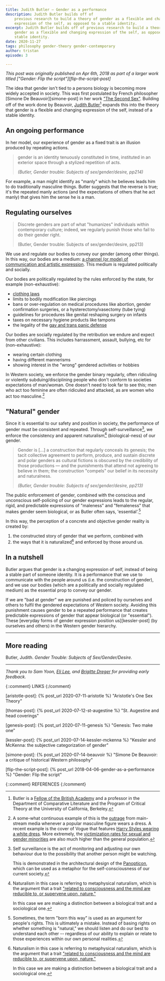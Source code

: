 ```yaml
---
title: Judith Butler – Gender as a performance
description: Judith Butler builds off of
    previous research to build a theory of gender as a flexible and changing
    expression of the self, as opposed to a stable identity.
excerpt: Judith Butler builds off of previous research to build a theory of
    gender as a flexible and changing expression of the self, as opposed to a
    stable identity.
date: 2020-11-27
tags: philosophy gender-theory gender-contemporary
author: tristan
episode: 3

---
```


*This post was originally published on Apr 6th, 2018 as part of a larger work
titled ["Gender: Flip the script"][flip-the-script-post]*

The idea that gender isn't tied to a persons biology is becoming more widely
accepted in society. This was first postulated by French philosopher [Simone De
Beauvoir][simone-post] in her work ["The Second Sex"][simone-de-beauvoir].
Building off of the work done by Beauvoir, [Judith
Butler][judith-butler][^judith-creds] expands this into the theory that gender
is a flexible and changing expression of the self, instead of a stable
identity.

[simone-de-beauvoir]: https://archive.org/stream/1949SimoneDeBeauvoirTheSecondSex/1949_simone-de-beauvoir-the-second-sex#page/n1/mode/2up
    "The Second Sex - English translation"

[^judith-creds]: Butler is a [Fellow of the British Academy][british-academy]
    and a professor in the Department of Comparative Literature and the Program
    of Critical Theory at the University of California, Berkeley.

## An ongoing performance 

In her model, our experience of gender as a fixed trait is an illusion
produced by repeating actions.

> gender is an identity tenuously constituted in time, instituted in an
> exterior space through a stylized repetition of acts.
>
> *(Butler, Gender trouble: Subjects of sex/gender/desire, pp214)*

For example, a man might identify as "manly" which he believes leads him to do
traditionally masculine things. Butler suggests that the reverse is true; it's
the repeated manly actions (and the expectations of others that he act manly)
that gives him the sense he is a man.

## Regulating ourselves

> Discrete genders are part of what "humanizes" individuals within contemporary
> culture; indeed, we regularly punish those who fail to do their gender 
> right.
>
> (Butler, Gender trouble: Subjects of sex/gender/desire, pp213)

We use and regulate our bodies to convey our gender (among other things). In
this way, our bodies are a medium: [a channel (or mode) of communication and
artistic expression][medium-defn]. This medium is regulated politically and socially.

[medium-defn]: https://www.merriam-webster.com/dictionary/medium

Our bodies are politically regulated by the rules enforced by the state, for
example (non-exhaustive): 
- [clothing laws][dress-codes]
- limits to bodily modification like piercings
- bans or over-regulation on medical procedures like abortion, gender
  confirmation surgeries, or a hysterectomy/vasectomy (tube tying)
- guidelines for procedures like genital reshaping surgery on infants 
- taxes on necessary hygiene products like tampons
- the legality of the [gay and trans panic defense][gay-panic-defense]

[dress-codes]: https://en.wikipedia.org/wiki/Clothing_laws_by_country
[gay-panic-defense]:https://en.wikipedia.org/wiki/Gay_panic_defense

Our bodies are socially regulated by the retribution we endure and expect from
other civilians. This includes  harrassment, assault, bullying, etc for
(non-exhaustive):
- wearing certain clothing
- having different mannerisms
- showing interest in the "wrong" gendered activities or hobbies

In Western society, we enforce the gender binary regularly, often ridiculing or
violently subduing/disciplining people who don't conform to societies
expectations of man/woman. One doesn't need to look far to see this; men who
act too feminine are often ridiculed and attacked, as are women who act too
masculine.[^recent]

[^recent]: A some-what continuous example of this is the [outrage][outrage]
    from main-stream media whenever a popular masculine figure wears a dress. A
    recent example is the cover of Vogue that features [Harry Styles wearing a
    white dress][white-dress]. More extremely, the [victimization rates for
    sexual and gender minorities][murder] are also much higher than the general
    population.

[murder]: https://advances.sciencemag.org/content/6/40/eaba6910 
    "Victimization rates and traits of sexual and gender minorities in the United States: Results from the National Crime Victimization Survey, 2017"
[outrage]: https://nypost.com/2020/11/16/candace-owens-slams-harry-styles-ball-gown-bring-back-the-manly-man/
[white-dress]: https://www.vogue.com/article/harry-styles-cover-december-2020

## "Natural" gender

Since it is essential to our safety and position in society, the performance of
gender must be consistent and repeated. Through
self-surveillance[^self-surveillance], we enforce the consistency and apparent
naturalism[^define-naturalism] (biological-ness) of our gender.

> Gender is […] a construction that regularly conceals its genesis; the tacit
> collective agreement to perform, produce, and sustain discrete and polar
> genders as cultural fictions is obscured by the credibility of those
> productions — and the punishments that attend not agreeing to believe in them;
> the construction "compels" our belief in its necessity and
> naturalness.
> 
> *(Butler, Gender trouble: Subjects of sex/gender/desire, pp213)*

The public enforcement of gender, combined with the conscious and unconscious
self-policing of our gender expressions leads to the regular, rigid, and
predictable expressions of "maleness" and "femaleness" that makes gender seem
biological, or as Butler often says, 'essential'.[^born-this-way]

In this way, the perception of a concrete and objective gender reality is
created by:
1. the constructed story of gender that we perform, combined with 
2. the ways that it is naturalized[^define-naturalism] and enforced by those
   around us.

[^self-surveillance]: Self surveillance is the act of monitoring and adjusting
    our own behaviour due to the possibility that another person might be
    watching.

    This is demonstrated in the architectural design of the
    [Panopticon][wiki-panopticon], which can be used as a metaphor for the
    self-consciousness of our current society.

[^define-naturalism]: Naturalism in this case is referring to metaphysical
    naturalism, which is the argument that a trait ["related to consciousness
    and the mind are reducible to, or supervene upon, nature."][wiki-naturalism]

    In this case we are making a distinction between a biological trait
    and a sociological one.

[^born-this-way]: Sometimes, the term "born this way" is used as an argument
    for people's rights. This is ultimately a mistake. Instead of basing
    rights on whether something is "natural," we should listen and do our best
    to understand each other -- regardless of our ability to explain or relate to
    those experiences within our own personal realities.

## In a nutshell

Butler argues that gender is a changing expression of self, instead of being a
stable part of someone identity. It is a performance that we use to
communicate with the people around us (i.e. the construction of gender), and we
use our bodies (which are a politically and socially regulated medium) as the
essential prop to convey our gender.

If we are "bad at gender" we are punished and policed by ourselves and others
to fulfil the gendered expectations of Western society. Avoiding this
punishment causes gender to be a repeated performance that creates predictable
expressions of gender that appear biological (or "essential"). These [everyday
forms of gender expression position us][kessler-post] (by
ourselves and others) in the Western gender hierarchy.

---

## More reading

Butler, Judith. *Gender Trouble: Subjects of Sex/Gender/Desire.*

---

*Thank you to Sam Yoon, [Eli Lee][eli-website], and [Brigitte
Dreger][brigitte-website] for providing early feedback.*

[eli-website]: https://www.elijahlee.ca/
[brigitte-website]: https://brigitte-dreger.medium.com/

{::comment} LINKS {:/comment}

[gender-history]: /projects/gender-history.html
    "Gender history project"

[aristotle-post]: {% post_url 2020-07-11-aristotle %}
    "Aristotle's One Sex Theory"

[thomas-post]: {% post_url 2020-07-12-st-augestine %}
    "St. Augestine and head coverings"

[genesis-post]: {% post_url 2020-07-11-genesis %}
    "Genesis: Two make one"

[kessler-post]: {% post_url 2020-07-14-kessler-mckenna %}
    "Kessler and McKenna: the subjective categorization of gender"

[simone-post]: {% post_url 2020-07-14-beauvoir %}
    "Simone De Beauvoir: a critique of historical Western philosophy"

[flip-the-script-post]: {% post_url 2018-04-06-gender-as-a-performance %}
    "Gender: Flip the script"

[judith-butler]: https://vcresearch.berkeley.edu/faculty/judith-butler 
    "Judith Butler | Research UC Berkeley"

[british-academy]: https://www.britac.ac.uk/ "The British Academy" 

[wiki-naturalism]: https://en.wikipedia.org/wiki/Naturalism_(philosophy)

[wiki-panopticon]: https://en.wikipedia.org/wiki/Panopticon#Criticism_and_use_as_metaphor

{::comment} REFERENCES {:/comment}

[^the-second-sex]: De Beauvoir, Simone. The Second Sex. Random House, 2014.

[^gender]: Kessler, Suzanne J., and Wendy McKenna. Gender: An
    Ethnomethodological Approach. University of Chicago Press, 1985.

[^the-order-of-things]: Foucault, Michel. The Order of Things: An Archaeology
    of the Human Sciences. 1st American ed.-, Pantheon Books, 1970.

[^sister-outsider]: Lorde, Audre. Sister Outsider: Essays and Speeches.
    Crossing Press, c2007.
